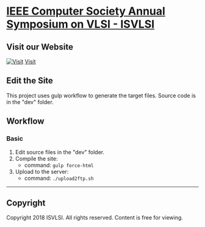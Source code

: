 # [IEEE Computer Society Annual Symposium on VLSI - ISVLSI](http://www.eng.ucy.ac.cy/theocharides/isvlsi18/index.html)


## Visit our Website

[![Visit](http://www.eng.ucy.ac.cy/theocharides/isvlsi18/img/ISVLSI_lable.png)](http://www.eng.ucy.ac.cy/theocharides/isvlsi18/index.html)
[Visit](http://www.eng.ucy.ac.cy/theocharides/isvlsi18/index.html)



## Edit the Site

This project uses gulp workflow to generate the target files. Source code is in the "dev" folder.

## Workflow

### Basic

1. Edit source files in the "dev" folder.
2. Compile the site:
    * command: `gulp force-html`
3. Upload to the server:
    * command: `./upload2ftp.sh`

- - -

## Copyright

Copyright 2018 ISVLSI. All rights reserved. Content is free for viewing.
